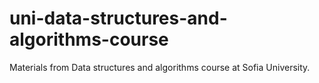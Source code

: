 # uni-data-structures-and-algorithms-course
Materials from Data structures and algorithms course at Sofia University.
